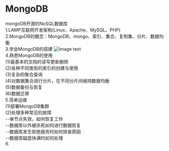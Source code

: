 # MongoDB
mongoDB开源的NoSQL数据库 <br>
1.LAMP互联网开发架构(Linux、Apache、MySQL、PHP) <br>
2.MongoDB的概念：MongoDB、mongo、索引、集合、复制集、分片、数据均衡 <br>
3.学会MongoDB的搭建
  ![Image text](https://github.com/xx132917/GitTeam/blob/master/img/modbbuild.png) <br>
4.熟悉MongoDB的使用 <br>
   (1)最基本的文档的读写更新删除  <br>
   (2)各种不同类型的索引的创建与使用 <br>
   (3)复杂的聚合查询 <br>
   (4)对数据集合进行分片，在不同分片间维持数据均衡 <br>
   (5)数据备份与恢复 <br>
   (6)数据迁移 <br>
5.简单运维 <br>
   (1)部署MongoDB集群 <br>
   (2)处理多种常见的故障 <br>
      --单节点失效，如何恢复工作 <br>
	  --数据库以外被杀死如何进行数据恢复 <br>
	  --数据库发生拒绝服务时如何排查原因 <br>
	  --数据库磁盘快满时如何处理 <br>
6.



  